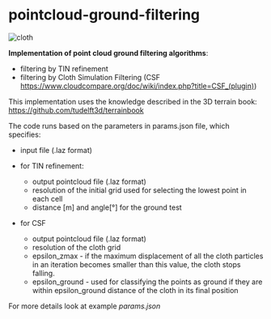 # pointcloud-ground-filtering

![cloth](https://user-images.githubusercontent.com/38667147/154866844-c375f032-5ae4-4656-b151-49a0f83fe217.png)

**Implementation of point cloud ground filtering algorithms**:
 - filtering by TIN refinement
 - filtering by Cloth Simulation Filtering (CSF https://www.cloudcompare.org/doc/wiki/index.php?title=CSF_(plugin))

This implementation uses the knowledge described in the 3D terrain book: https://github.com/tudelft3d/terrainbook

The code runs based on the parameters in params.json file, which specifies:
 - input file (.laz format)
- for TIN refinement:
  - output pointcloud file (.laz format)
  - resolution of the initial grid used for selecting the lowest point in each cell
  - distance [m] and angle[°] for the ground test

- for CSF
  - output pointcloud file (.laz format)
  - resolution of the cloth grid
  - epsilon_zmax - if the maximum displacement of all the cloth particles in an iteration becomes smaller than this value, the cloth stops falling. 
  - epsilon_ground - used for classifying the points as ground if they are within epsilon_ground distance of the cloth in its final position


For more details look at example _params.json_


